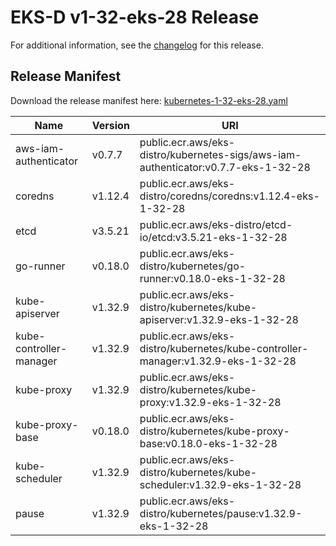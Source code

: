 # EKS-D v1-32-eks-28 Release

For additional information, see the [changelog](CHANGELOG-v1-32-eks-28.md) for this release.

## Release Manifest

Download the release manifest here: [kubernetes-1-32-eks-28.yaml](https://distro.eks.amazonaws.com/kubernetes-1-32/kubernetes-1-32-eks-28.yaml)

| Name | Version | URI |
|------|---------|-----|
| aws-iam-authenticator | v0.7.7 | public.ecr.aws/eks-distro/kubernetes-sigs/aws-iam-authenticator:v0.7.7-eks-1-32-28 |
| coredns | v1.12.4 | public.ecr.aws/eks-distro/coredns/coredns:v1.12.4-eks-1-32-28 |
| etcd | v3.5.21 | public.ecr.aws/eks-distro/etcd-io/etcd:v3.5.21-eks-1-32-28 |
| go-runner | v0.18.0 | public.ecr.aws/eks-distro/kubernetes/go-runner:v0.18.0-eks-1-32-28 |
| kube-apiserver | v1.32.9 | public.ecr.aws/eks-distro/kubernetes/kube-apiserver:v1.32.9-eks-1-32-28 |
| kube-controller-manager | v1.32.9 | public.ecr.aws/eks-distro/kubernetes/kube-controller-manager:v1.32.9-eks-1-32-28 |
| kube-proxy | v1.32.9 | public.ecr.aws/eks-distro/kubernetes/kube-proxy:v1.32.9-eks-1-32-28 |
| kube-proxy-base | v0.18.0 | public.ecr.aws/eks-distro/kubernetes/kube-proxy-base:v0.18.0-eks-1-32-28 |
| kube-scheduler | v1.32.9 | public.ecr.aws/eks-distro/kubernetes/kube-scheduler:v1.32.9-eks-1-32-28 |
| pause | v1.32.9 | public.ecr.aws/eks-distro/kubernetes/pause:v1.32.9-eks-1-32-28 |
